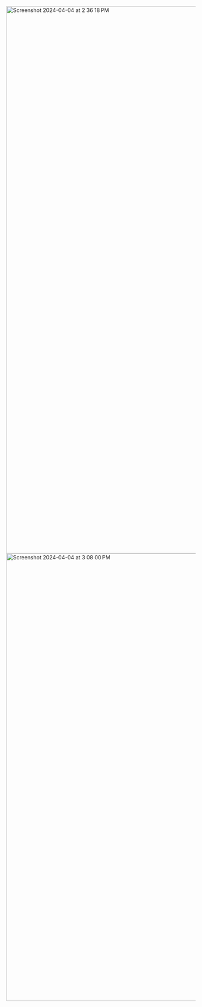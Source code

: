 <img width="1451" alt="Screenshot 2024-04-04 at 2 36 18 PM" src="https://github.com/mcrayman/sa14-act2/assets/111621747/85d2296e-09cb-442b-9ac6-878eaa947461">
<img width="1187" alt="Screenshot 2024-04-04 at 3 08 00 PM" src="https://github.com/mcrayman/sa14-act2/assets/111621747/0ab63cd5-541d-467a-9795-89110aca9386">
